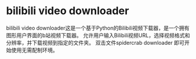 # bilibili video downloader
bilibili video downloader这是一个基于Python的Bilibili视频下载器，是一个拥有图形用户界面的b站视频下载器。 允许用户输入Bilibili视频URL，选择视频格式和分辨率，并下载视频到指定的文件夹。 双击文件spidercrab downloader 即可开始使用无需配制环境。
